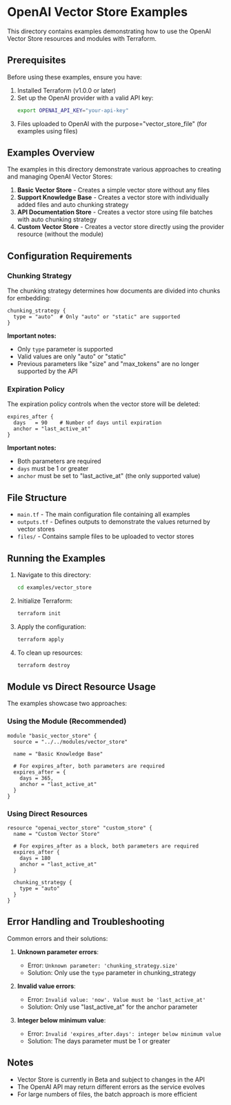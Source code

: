 # OpenAI Vector Store Examples

This directory contains examples demonstrating how to use the OpenAI Vector Store resources and modules with Terraform.

## Prerequisites

Before using these examples, ensure you have:

1. Installed Terraform (v1.0.0 or later)
2. Set up the OpenAI provider with a valid API key:
   ```bash
   export OPENAI_API_KEY="your-api-key"
   ```
3. Files uploaded to OpenAI with the purpose="vector_store_file" (for examples using files)

## Examples Overview

The examples in this directory demonstrate various approaches to creating and managing OpenAI Vector Stores:

1. **Basic Vector Store** - Creates a simple vector store without any files
2. **Support Knowledge Base** - Creates a vector store with individually added files and auto chunking strategy
3. **API Documentation Store** - Creates a vector store using file batches with auto chunking strategy
4. **Custom Vector Store** - Creates a vector store directly using the provider resource (without the module)

## Configuration Requirements

### Chunking Strategy

The chunking strategy determines how documents are divided into chunks for embedding:

```hcl
chunking_strategy {
  type = "auto"  # Only "auto" or "static" are supported
}
```

**Important notes:**
- Only `type` parameter is supported
- Valid values are only "auto" or "static"
- Previous parameters like "size" and "max_tokens" are no longer supported by the API

### Expiration Policy

The expiration policy controls when the vector store will be deleted:

```hcl
expires_after {
  days   = 90    # Number of days until expiration
  anchor = "last_active_at"
}
```

**Important notes:**
- Both parameters are required
- `days` must be 1 or greater
- `anchor` must be set to "last_active_at" (the only supported value)

## File Structure

- `main.tf` - The main configuration file containing all examples
- `outputs.tf` - Defines outputs to demonstrate the values returned by vector stores
- `files/` - Contains sample files to be uploaded to vector stores

## Running the Examples

1. Navigate to this directory:
   ```bash
   cd examples/vector_store
   ```

2. Initialize Terraform:
   ```bash
   terraform init
   ```

3. Apply the configuration:
   ```bash
   terraform apply
   ```

4. To clean up resources:
   ```bash
   terraform destroy
   ```

## Module vs Direct Resource Usage

The examples showcase two approaches:

### Using the Module (Recommended)

```hcl
module "basic_vector_store" {
  source = "../../modules/vector_store"
  
  name = "Basic Knowledge Base"
  
  # For expires_after, both parameters are required
  expires_after = {
    days = 365,
    anchor = "last_active_at"
  }
}
```

### Using Direct Resources

```hcl
resource "openai_vector_store" "custom_store" {
  name = "Custom Vector Store"
  
  # For expires_after as a block, both parameters are required
  expires_after {
    days = 180
    anchor = "last_active_at"
  }
  
  chunking_strategy {
    type = "auto"
  }
}
```

## Error Handling and Troubleshooting

Common errors and their solutions:

1. **Unknown parameter errors**:
   - Error: `Unknown parameter: 'chunking_strategy.size'`
   - Solution: Only use the `type` parameter in chunking_strategy

2. **Invalid value errors**:
   - Error: `Invalid value: 'now'. Value must be 'last_active_at'`
   - Solution: Only use "last_active_at" for the anchor parameter

3. **Integer below minimum value**:
   - Error: `Invalid 'expires_after.days': integer below minimum value`
   - Solution: The days parameter must be 1 or greater

## Notes

- Vector Store is currently in Beta and subject to changes in the API
- The OpenAI API may return different errors as the service evolves
- For large numbers of files, the batch approach is more efficient 